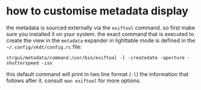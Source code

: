 # how to customise metadata display

the metadata is sourced externally via the `exiftool` command.
so first make sure you installed it on your system. the exact
command that is executed to create the view in the `metadata` expander
in lighttable mode is defined in the `~/.config/vkdt/config.rc` file:

```
strgui/metadata/command:/usr/bin/exiftool -l -createdate -aperture -shutterspeed -iso
```

this default command will print in two line format (`-l`) the information
that follows after it. consult `man exiftool` for more options.

